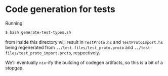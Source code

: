 # Code generation for tests

Running:

```bash
$ bash generate-test-types.sh
```

from inside this directory will result in `TestProto.hs` and
`TestProtoImport.hs` being regenerated from `../test-files/test_proto.proto` and
`../test-files/test_proto_import.proto`, respectively.

We'll eventually `nix`-ify the building of codegen artifacts, so this is a bit
of a stopgap.

